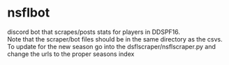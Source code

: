 # nsflbot
discord bot that scrapes/posts stats for players in DDSPF16.  
Note that the scraper/bot files should be in the same directory as the csvs.  
To update for the new season go into the dsflscraper/nsflscraper.py and change the urls to the proper seasons index
